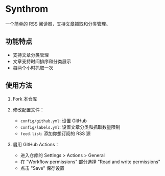 # Synthrom

一个简单的 RSS 阅读器，支持文章抓取和分类管理。

## 功能特点

- 支持文章分类管理
- 文章支持时间排序和分类展示
- 每两个小时抓取一次

## 使用方法

1. Fork 本仓库

2. 修改配置文件：
   - `config/github.yml`: 设置 GitHub
   - `config/labels.yml`: 设置文章分类和抓取数量限制
   - `feed.list`: 添加你想订阅的 RSS 源

3. 启用 GitHub Actions：
   - 进入仓库的 Settings > Actions > General
   - 在 "Workflow permissions" 部分选择 "Read and write permissions"
   - 点击 "Save" 保存设置